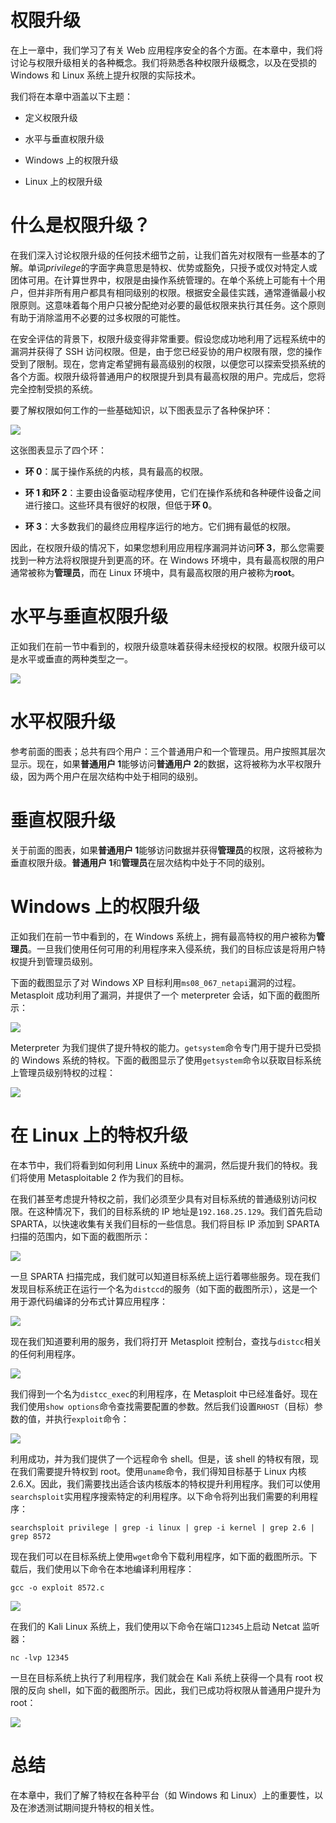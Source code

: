 # 权限升级

在上一章中，我们学习了有关 Web 应用程序安全的各个方面。在本章中，我们将讨论与权限升级相关的各种概念。我们将熟悉各种权限升级概念，以及在受损的 Windows 和 Linux 系统上提升权限的实际技术。

我们将在本章中涵盖以下主题：

+   定义权限升级

+   水平与垂直权限升级

+   Windows 上的权限升级

+   Linux 上的权限升级

# 什么是权限升级？

在我们深入讨论权限升级的任何技术细节之前，让我们首先对权限有一些基本的了解。单词*privilege*的字面字典意思是特权、优势或豁免，只授予或仅对特定人或团体可用。在计算世界中，权限是由操作系统管理的。在单个系统上可能有十个用户，但并非所有用户都具有相同级别的权限。根据安全最佳实践，通常遵循最小权限原则。这意味着每个用户只被分配绝对必要的最低权限来执行其任务。这个原则有助于消除滥用不必要的过多权限的可能性。

在安全评估的背景下，权限升级变得非常重要。假设您成功地利用了远程系统中的漏洞并获得了 SSH 访问权限。但是，由于您已经妥协的用户权限有限，您的操作受到了限制。现在，您肯定希望拥有最高级别的权限，以便您可以探索受损系统的各个方面。权限升级将普通用户的权限提升到具有最高权限的用户。完成后，您将完全控制受损的系统。

要了解权限如何工作的一些基础知识，以下图表显示了各种保护环：

![](img/0e6b2097-2f41-49ae-bbd9-a5486745d594.png)

这张图表显示了四个环：

+   **环 0**：属于操作系统的内核，具有最高的权限。

+   **环 1 和环 2**：主要由设备驱动程序使用，它们在操作系统和各种硬件设备之间进行接口。这些环具有很好的权限，但低于**环 0**。

+   **环 3**：大多数我们的最终应用程序运行的地方。它们拥有最低的权限。

因此，在权限升级的情况下，如果您想利用应用程序漏洞并访问**环 3**，那么您需要找到一种方法将权限提升到更高的环。在 Windows 环境中，具有最高权限的用户通常被称为**管理员**，而在 Linux 环境中，具有最高权限的用户被称为**root**。

# 水平与垂直权限升级

正如我们在前一节中看到的，权限升级意味着获得未经授权的权限。权限升级可以是水平或垂直的两种类型之一。

![](img/b7acdb54-474e-4268-ab6b-af1b8fc3d1d5.png)

# 水平权限升级

参考前面的图表；总共有四个用户：三个普通用户和一个管理员。用户按照其层次显示。现在，如果**普通用户 1**能够访问**普通用户 2**的数据，这将被称为水平权限升级，因为两个用户在层次结构中处于相同的级别。

# 垂直权限升级

关于前面的图表，如果**普通用户 1**能够访问数据并获得**管理员**的权限，这将被称为垂直权限升级。**普通用户 1**和**管理员**在层次结构中处于不同的级别。

# Windows 上的权限升级

正如我们在前一节中看到的，在 Windows 系统上，拥有最高特权的用户被称为**管理员**。一旦我们使用任何可用的利用程序来入侵系统，我们的目标应该是将用户特权提升到管理员级别。

下面的截图显示了对 Windows XP 目标利用`ms08_067_netapi`漏洞的过程。Metasploit 成功利用了漏洞，并提供了一个 meterpreter 会话，如下面的截图所示：

![](img/727e96bb-8f37-40c2-937d-82ba2794e9ad.png)

Meterpreter 为我们提供了提升特权的能力。`getsystem`命令专门用于提升已受损的 Windows 系统的特权。下面的截图显示了使用`getsystem`命令以获取目标系统上管理员级别特权的过程：

![](img/c8ecb3ab-e892-4a6e-8308-2c6bc0a68e24.png)

# 在 Linux 上的特权升级

在本节中，我们将看到如何利用 Linux 系统中的漏洞，然后提升我们的特权。我们将使用 Metasploitable 2 作为我们的目标。

在我们甚至考虑提升特权之前，我们必须至少具有对目标系统的普通级别访问权限。在这种情况下，我们的目标系统的 IP 地址是`192.168.25.129`。我们首先启动 SPARTA，以快速收集有关我们目标的一些信息。我们将目标 IP 添加到 SPARTA 扫描的范围内，如下面的截图所示：

![](img/172b285b-f4c1-4034-bfc3-1359c8b8d845.png)

一旦 SPARTA 扫描完成，我们就可以知道目标系统上运行着哪些服务。现在我们发现目标系统正在运行一个名为`distccd`的服务（如下面的截图所示），这是一个用于源代码编译的分布式计算应用程序：

![](img/85a5c835-ce30-48ee-a9ad-555b680d763f.png)

现在我们知道要利用的服务，我们将打开 Metasploit 控制台，查找与`distcc`相关的任何利用程序。

![](img/d12e255e-05cc-43bf-9c9b-6a370e251855.png)

我们得到一个名为`distcc_exec`的利用程序，在 Metasploit 中已经准备好。现在我们使用`show options`命令查找需要配置的参数。然后我们设置`RHOST`（目标）参数的值，并执行`exploit`命令：

![](img/38874d81-4c43-4c23-bea7-fee0e81e9a57.png)

利用成功，并为我们提供了一个远程命令 shell。但是，该 shell 的特权有限，现在我们需要提升特权到 root。使用`uname`命令，我们得知目标基于 Linux 内核 2.6.X。因此，我们需要找出适合该内核版本的特权提升利用程序。我们可以使用`searchsploit`实用程序搜索特定的利用程序。以下命令将列出我们需要的利用程序：

```
searchsploit privilege | grep -i linux | grep -i kernel | grep 2.6 | grep 8572
```

现在我们可以在目标系统上使用`wget`命令下载利用程序，如下面的截图所示。下载后，我们使用以下命令在本地编译利用程序：

```
gcc -o exploit 8572.c 
```

![](img/11ccd073-b969-45ca-b3b6-d22fac1f374a.png)

在我们的 Kali Linux 系统上，我们使用以下命令在端口`12345`上启动 Netcat 监听器：

```
nc -lvp 12345
```

一旦在目标系统上执行了利用程序，我们就会在 Kali 系统上获得一个具有 root 权限的反向 shell，如下面的截图所示。因此，我们已成功将权限从普通用户提升为 root：

![](img/6b996677-1aec-49e6-a422-aba2bce85f56.png)

# 总结

在本章中，我们了解了特权在各种平台（如 Windows 和 Linux）上的重要性，以及在渗透测试期间提升特权的相关性。
